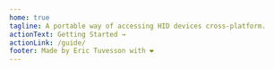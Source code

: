 ```yaml
---
home: true
tagline: A portable way of accessing HID devices cross-platform.
actionText: Getting Started →
actionLink: /guide/
footer: Made by Eric Tuvesson with ❤️
---
```

